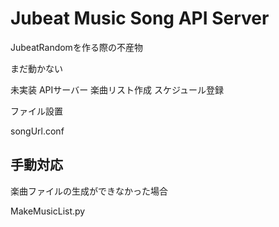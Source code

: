 # Jubeat Music Song API Server

JubeatRandomを作る際の不産物

まだ動かない

未実装
APIサーバー
楽曲リスト作成
スケジュール登録

ファイル設置

songUrl.conf

## 手動対応

楽曲ファイルの生成ができなかった場合

MakeMusicList.py

